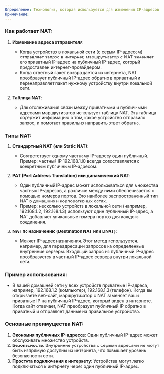 ```yaml
---
Определение: Технология, которая используется для изменения IP-адресов в заголовках сетевых пакетов при их передаче через маршрутизаторы. Она позволяет устройствам с приватными (серыми) IP-адресами подключаться к интернету через один или несколько публичных IP-адресов. Это особенно полезно в ситуациях, когда у организации или домашней сети есть ограниченное количество публичных IP-адресов.
Примечание:
---
```

### Как работает NAT:

1. **Изменение адреса отправителя**:
    
    - Когда устройство в локальной сети (с серым IP-адресом) отправляет запрос в интернет, маршрутизатор с NAT заменяет его приватный IP-адрес на публичный IP-адрес, который предоставлен интернет-провайдером.
    - Когда ответный пакет возвращается из интернета, NAT преобразует публичный IP-адрес обратно в приватный и перенаправляет пакет нужному устройству внутри локальной сети.
2. **Таблица NAT**:
    
    - Для отслеживания связи между приватными и публичными адресами маршрутизатор использует таблицу NAT. Эта таблица содержит информацию о том, какое устройство отправило запрос, и помогает правильно направить ответ обратно.

### Типы NAT:

1. **Стандартный NAT (или Static NAT)**:
    
    - Соответствует одному частному IP-адресу один публичный. Пример: частный IP 192.168.1.10 всегда сопоставляется с конкретным публичным IP-адресом.
2. **PAT (Port Address Translation) или динамический NAT**:
    
    - Один публичный IP-адрес может использоваться для множества частных IP-адресов, а различие между ними обеспечивается с помощью номеров портов. Это наиболее распространенный тип NAT в домашних и корпоративных сетях.
    - Пример: несколько устройств в локальной сети (например, 192.168.1.2, 192.168.1.3) используют один публичный IP-адрес, а NAT добавляет уникальные номера портов для каждого соединения.
3. **NAT по назначению (Destination NAT или DNAT)**:
    
    - Меняет IP-адрес назначения. Этот метод используется, например, для переадресации запросов на определенные внутренние серверы. Входящий запрос на публичный IP-адрес преобразуется в частный IP-адрес сервера внутри локальной сети.

### Пример использования:

- В вашей домашней сети у всех устройств приватные IP-адреса, например, 192.168.1.2 (компьютер), 192.168.1.3 (телефон). Когда вы открываете веб-сайт, маршрутизатор с NAT заменяет ваши приватные IP на публичный IP-адрес, который виден в интернете. Когда сайт отвечает, NAT преобразует публичный IP обратно в приватный и отправляет данные на правильное устройство.

### Основные преимущества NAT:

1. **Экономия публичных IP-адресов**: Один публичный IP-адрес может обслуживать множество устройств.
2. **Безопасность**: Внутренние устройства с серыми адресами не могут быть напрямую доступны из интернета, что повышает уровень безопасности сети.
3. **Простота подключения к интернету**: Устройства могут легко подключаться к интернету через один публичный IP-адрес.